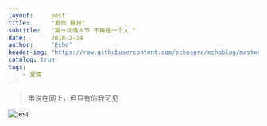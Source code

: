 ```yaml
---
layout:     post
title:      "爱你 巍月"
subtitle:   "第一次情人节 不再是一个人 "
date:       2018-2-14
author:     "Echo"
header-img: "https://raw.githubusercontent.com/echosara/echoblog/master/img/post-bg-valentine%20.jpg"
catalog: true
tags:
    - 爱情
---
```


>虽说在网上，但只有你我可见

![test](https://raw.githubusercontent.com/echosara/echoblog/master/img/post-bg-valentine%20.jpg)
